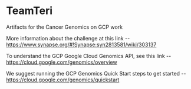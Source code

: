 # TeamTeri
Artifacts for the Cancer Genomics on GCP work

More information about the challenge at this link -- https://www.synapse.org/#!Synapse:syn2813581/wiki/303137

To understand the GCP Google Cloud Genomics API, see this link --
    https://cloud.google.com/genomics/overview

We suggest running the GCP Genomics Quick Start steps to get started --
    https://cloud.google.com/genomics/quickstart
